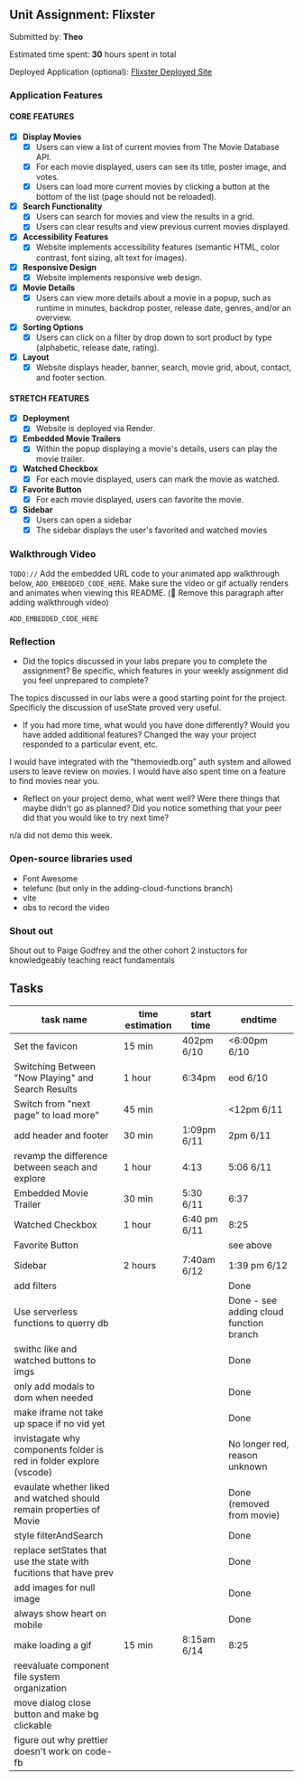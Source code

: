 ## Unit Assignment: Flixster

Submitted by: **Theo**

Estimated time spent: **30** hours spent in total

Deployed Application (optional): [Flixster Deployed Site](https://flixster-ctfr.onrender.com/)

### Application Features

#### CORE FEATURES


- [x] **Display Movies**
  - [x] Users can view a list of current movies from The Movie Database API.
  - [x] For each movie displayed, users can see its title, poster image, and votes.
  - [x] Users can load more current movies by clicking a button at the bottom of the list (page should not be reloaded).
- [x] **Search Functionality**
  - [x] Users can search for movies and view the results in a grid.
  - [x] Users can clear results and view previous current movies displayed.
- [x] **Accessibility Features**
  - [x] Website implements accessibility features (semantic HTML, color contrast, font sizing, alt text for images).
- [x] **Responsive Design**
  - [x] Website implements responsive web design.
- [x] **Movie Details**
  - [x] Users can view more details about a movie in a popup, such as runtime in minutes, backdrop poster, release date, genres, and/or an overview.
- [x] **Sorting Options**
  - [x] Users can click on a filter by drop down to sort product by type (alphabetic, release date, rating).
- [x] **Layout**
  - [x] Website displays header, banner, search, movie grid, about, contact, and footer section.

#### STRETCH FEATURES

- [x] **Deployment**
  - [x] Website is deployed via Render.
- [x] **Embedded Movie Trailers**
  - [x] Within the popup displaying a movie's details, users can play the movie trailer.
- [x] **Watched Checkbox**
  - [x] For each movie displayed, users can mark the movie as watched.
- [x] **Favorite Button**
  - [x] For each movie displayed, users can favorite the movie.
- [x] **Sidebar**
  - [x] Users can open a sidebar
  - [x] The sidebar displays the user's favorited and watched movies

### Walkthrough Video

`TODO://` Add the embedded URL code to your animated app walkthrough below, `ADD_EMBEDDED_CODE_HERE`. Make sure the video or gif actually renders and animates when viewing this README. (🚫 Remove this paragraph after adding walkthrough video)

`ADD_EMBEDDED_CODE_HERE`

### Reflection

* Did the topics discussed in your labs prepare you to complete the assignment? Be specific, which features in your weekly assignment did you feel unprepared to complete?

The topics discussed in our labs were a good starting point for the project. Specificly the discussion of useState proved very useful.

* If you had more time, what would you have done differently? Would you have added additional features? Changed the way your project responded to a particular event, etc.

I would have integrated with the "themoviedb.org" auth system and allowed users to leave review on movies. I would have also spent time on a feature to find movies near you.

* Reflect on your project demo, what went well? Were there things that maybe didn't go as planned? Did you notice something that your peer did that you would like to try next time?

n/a did not demo this week.

### Open-source libraries used

- Font Awesome
- telefunc (but only in the adding-cloud-functions branch)
- vite
- obs to record the video

### Shout out

Shout out to Paige Godfrey and the other cohort 2 instuctors for knowledgeably teaching react fundamentals


## Tasks
| task name| time estimation | start time| endtime|
|------|------|------|------|
|Set the favicon|15 min| 402pm 6/10|<6:00pm 6/10||
|Switching Between "Now Playing" and Search Results|1 hour| 6:34pm |eod 6/10|
|Switch from "next page" to load more" | 45 min | | <12pm 6/11|
|add header and footer| 30 min| 1:09pm 6/11| 2pm 6/11|
|revamp the difference between seach and explore|1 hour|4:13|5:06 6/11|
|Embedded Movie Trailer|30 min |5:30 6/11|6:37 |
|Watched Checkbox|1 hour|6:40 pm 6/11|8:25||
|Favorite Button|||see above|
|Sidebar|2 hours| 7:40am 6/12|1:39 pm 6/12|
|add filters|||Done|
|Use serverless functions to querry db|||Done - see adding cloud function branch|
|swithc like and watched buttons to imgs|||Done|
|only add modals to dom when needed|||Done|
|make iframe not take up space if no vid yet|||Done|
|invistagate why components folder is red in folder explore (vscode)||| No longer red, reason unknown|
| evaulate whether liked and watched should remain properties of Movie|||Done (removed from movie)|
|style filterAndSearch|||Done|
|replace setStates that use the state with fucitions that have prev|||Done|
|add images for null image|||Done|
|always show heart on mobile|||Done|
|make loading a gif|15 min|8:15am 6/14|8:25|
|reevaluate component file system organization||||
|move dialog close button and make bg clickable||||
|figure out why prettier doesn't work on code-fb||||
